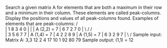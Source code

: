 Search a given matrix A for elements that are both a maximum in their row and a minimum in their column. These elements are called peak-columns. Display the positions and values of all peak-columns found.
Examples of elements that are peak-columns:
/           \
| 1 8 3 4 0 |
|           |       A (2,2) = 7
| 6 7 2 7 0 |
\           /
/           \
| 3 5 6 7 7 |       A (1,4) = 7
| 4 2 2 8 9 |       A (1,5) = 7
| 6 3 2 9 7 |
\           /
Sample input:
Matrix A: 3,3
12  2  4
17 10  1
92 80 79
Sample output:
(1,1) = 12
